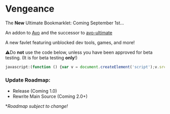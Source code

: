 # Vengeance
The **New** Ultimate Bookmarklet: Coming September 1st...

An addon to [Avo](https://github.com/FogNetwork/Avo) and the successor to [avo-ultimate](https://github.com/Browncha023/avo-ultimate)

A new favlet featuring unblocked dev tools, games, and more!

⚠️Do **not** use the code below, unless you have been approved for beta testing. (It is for beta testing **only**!)

```js
javascript:(function () {var v = document.createElement('script');v.src = 'https://cdn.jsdelivr.net/gh/Browncha023/Vengeance@v1.0.0-beta/script.min.js';document.body.appendChild(v);}())
```

### Update Roadmap:
- Release (Coming 1.0)
- Rewrite Main Source (Coming 2.0+)

**Roadmap subject to change!*

